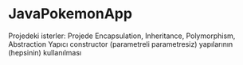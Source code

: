 # JavaPokemonApp
Projedeki isterler: Projede Encapsulation, Inheritance, Polymorphism, Abstraction Yapıcı constructor (parametreli parametresiz)  yapılarının (hepsinin) kullanılması 
